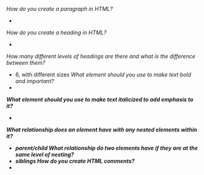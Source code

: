 *How do you create a paragraph in HTML?*
- <p>
*How do you create a heading in HTML?*
- <h1-6>
*How many different levels of headings are there and what is the difference between them?*
- 6, with different sizes
*What element should you use to make text bold and important?*
- <strong>
*What element should you use to make text italicized to add emphasis to it?*
- <em>
*What relationship does an element have with any nested elements within it?*
- parent/child
*What relationship do two elements have if they are at the same level of nesting?*
- siblings
*How do you create HTML comments?*
- <!-- --!>